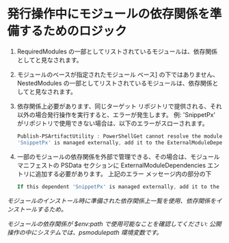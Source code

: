 # 発行操作中にモジュールの依存関係を準備するためのロジック
1.  RequiredModules の一部としてリストされているモジュールは、依存関係としてと見なされます。
2.  モジュールのベースが指定されたモジュール ベース] の下ではありません、NestedModules の一部としてリストされているモジュールは、依存関係としてと見なされます。

3.  依存関係上必要があります、同じターゲット リポジトリで提供される、それ以外の場合発行操作を実行すると、エラーが発生します。
    例: 'SnippetPx' がリポジトリで使用できない場合は、以下のエラーがスローされます。
    ```powershell
    Publish-PSArtifactUtility : PowerShellGet cannot resolve the module dependency 'SnippetPx' of the module 'TypePx' on the repository 'LocalRepo'. Verify that the dependent module 'SnippetPx' is available in the repository 'LocalRepo'. If this dependent
    'SnippetPx' is managed externally, add it to the ExternalModuleDependencies entry in the PSData section of the module manifest.
    ```
4.  一部のモジュールの依存関係を外部で管理できる、その場合は、モジュール マニフェストの PSData セクションに ExternalModuleDependencies エントリに追加する必要があります。
    上記のエラー メッセージ内の部分の下
    ```powershell
    If this dependent 'SnippetPx' is managed externally, add it to the ExternalModuleDependencies entry in the PSData section of the module manifest.
    ```

*モジュールのインストール時に準備された依存関係上一覧を使用、依存関係をインストールするため。*

*モジュールの依存関係が $env:path で使用可能なことを確認してください: 公開操作の中にシステムでは、psmodulepath 環境変数です。*


<!--HONumber=Oct16_HO1-->



